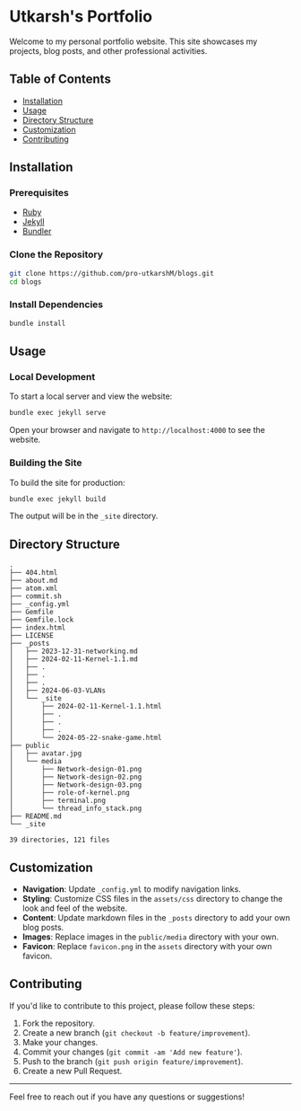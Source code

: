 # Utkarsh's Portfolio

Welcome to my personal portfolio website. This site showcases my projects, blog posts, and other professional activities.

## Table of Contents

- [Installation](#installation)
- [Usage](#usage)
- [Directory Structure](#directory-structure)
- [Customization](#customization)
- [Contributing](#contributing)

## Installation

### Prerequisites

- [Ruby](https://www.ruby-lang.org/en/documentation/installation/)
- [Jekyll](https://jekyllrb.com/docs/installation/)
- [Bundler](https://bundler.io/)

### Clone the Repository

```bash
git clone https://github.com/pro-utkarshM/blogs.git
cd blogs
```

### Install Dependencies

```bash
bundle install
```

## Usage

### Local Development

To start a local server and view the website:

```bash
bundle exec jekyll serve
```

Open your browser and navigate to `http://localhost:4000` to see the website.

### Building the Site

To build the site for production:

```bash
bundle exec jekyll build
```

The output will be in the `_site` directory.

## Directory Structure

```plaintext
.
├── 404.html
├── about.md
├── atom.xml
├── commit.sh
├── _config.yml
├── Gemfile
├── Gemfile.lock
├── index.html
├── LICENSE
├── _posts
│   ├── 2023-12-31-networking.md
│   ├── 2024-02-11-Kernel-1.1.md
│   ├── .
│   ├── .
│   ├── .
│   ├── 2024-06-03-VLANs
│   └── _site
│       ├── 2024-02-11-Kernel-1.1.html
│       ├── .
│       ├── .
│       ├── .
│       └── 2024-05-22-snake-game.html
├── public
│   ├── avatar.jpg
│   └── media
│       ├── Network-design-01.png
│       ├── Network-design-02.png
│       ├── Network-design-03.png
│       ├── role-of-kernel.png
│       ├── terminal.png
│       └── thread_info_stack.png
├── README.md
└── _site

39 directories, 121 files
```

## Customization

- **Navigation**: Update `_config.yml` to modify navigation links.
- **Styling**: Customize CSS files in the `assets/css` directory to change the look and feel of the website.
- **Content**: Update markdown files in the `_posts` directory to add your own blog posts.
- **Images**: Replace images in the `public/media` directory with your own.
- **Favicon**: Replace `favicon.png` in the `assets` directory with your own favicon.

## Contributing

If you'd like to contribute to this project, please follow these steps:

1. Fork the repository.
2. Create a new branch (`git checkout -b feature/improvement`).
3. Make your changes.
4. Commit your changes (`git commit -am 'Add new feature'`).
5. Push to the branch (`git push origin feature/improvement`).
6. Create a new Pull Request.

---

Feel free to reach out if you have any questions or suggestions!
